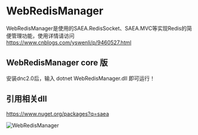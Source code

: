 # WebRedisManager
WebRedisManager是使用的SAEA.RedisSocket、SAEA.MVC等实现Redis的简便管理功能，使用详情请访问<a href="https://www.cnblogs.com/yswenli/p/9460527.html" target="_blank">https://www.cnblogs.com/yswenli/p/9460527.html</a>
## WebRedisManager core 版
安装dnc2.0后，输入 dotnet WebRedisManager.dll 即可运行！
<br/>
## 引用相关dll
https://www.nuget.org/packages?q=saea

<img src="https://github.com/yswenli/WebRedisManager/blob/master/WebRedisManager.png?raw=true" alt="WebRedisManager"/>
